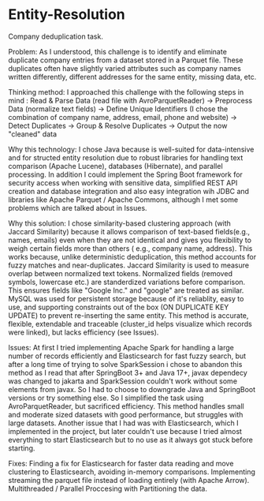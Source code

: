 # Entity-Resolution
Company deduplication task.

Problem: 
As I understood, this challenge is to identify and eliminate duplicate company entries from a dataset stored in a Parquet file. These duplicates often have slightly varied attributes such as company names written differently, different addresses for the same entity, missing data, etc.

Thinking method: 
I approached this challenge with the following steps in mind : Read & Parse Data (read file with AvroParquetReader) -> Preprocess Data (normalize text fields) -> Define Unique Identifiers (I chose the combination of company name, address, email, phone and website) -> Detect Duplicates -> Group & Resolve Duplicates -> Output the now "cleaned" data

Why this technology: 
I chose Java because is well-suited for data-intensive and for structed entity resolution due to robust libraries for handling text comparison (Apache Lucene), databases (Hibernate), and parallel processing. In addition I could implement the Spring Boot framework for security access when working with sensitive data, simplified REST API creation and database integration and also easy integration wih JDBC and libraries like Apache Parquet / Apache Commons, although I met some problems which are talked about in Issues.

Why this solution: 
I chose similarity-based clustering approach (with Jaccard Similarity) because it allows comparison of text-based fields(e.g., names, emails) even when they are not identical and gives you flexibility to weigh certain fields more than others ( e.g., company name, address). This works because, unlike deterministic deduplication, this method accounts for fuzzy matches and near-duplicates. Jaccard Similarity is used to measure overlap between normalized text tokens. Normalized fields (removed symbols, lowercase etc.) are standerdized variations before comparison. This ensures fields like "Google Inc." and "google" are treated as similar.
MySQL was used for persistent storage because of it's reliablity, easy to use, and supporting constraints out of the box (ON DUPLICATE KEY UPDATE) to prevent re-inserting the same entity.
This method is accurate, flexible, extendable and traceable (cluster_id helps visualize which records were linked), but lacks efficiency (see Issues).

Issues:
At first I tried implementing Apache Spark for handling a large number of records efficiently and Elasticsearch for fast fuzzy search, but after a long time of trying to solve SparkSession i chose to abandon this method as I read that after SpringBoot 3+ and Java 17+, javax dependecy was changed to jakarta and SparkSession couldn't work without some elements from javax. So I had to choose to downgrade Java and SpringBoot versions or try something else. So I simplified the task using AvroParquetReader, but sacrificed efficiency. This method handles small and moderate sized datasets with good performance, but struggles with large datasets.
Another issue that I had was with Elasticsearch, which I implemented in the project, but later couldn't use because I tried almost everything to start Elasticsearch but to no use as it always got stuck before starting.

Fixes:
Finding a fix for Elasticsearch for faster data reading and move clustering to Elasticsearch, avoiding in-memory comparisons.
Implementing streaming the parquet file instead of loading entirely (with Apache Arrow).
Multithreaded / Parallel Proccesing with Partitioning the data.








